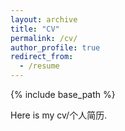 ```yaml
---
layout: archive
title: "CV"
permalink: /cv/
author_profile: true
redirect_from:
  - /resume
---
```


{% include base_path %}

Here is my cv/个人简历.
